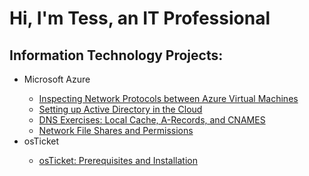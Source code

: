 <h1>Hi, I'm Tess, an IT Professional</h1>

<h2>Information Technology Projects:</h2>

<ul>
  <li>Microsoft Azure</li>
  <ul>
    <li><a href = "https://github.com/telkheir/azure-network-protocols/blob/main/README.md">Inspecting Network Protocols between Azure Virtual Machines</a></li>
    <li><a href = "https://github.com/telkheir/implementing-active-directory">Setting up Active Directory in the Cloud</a>
    <li><a href = "https://github.com/telkheir/DNS-exercises">DNS Exercises: Local Cache, A-Records, and CNAMES</a></li>
    <li><a href = "https://github.com/telkheir/network-file-shares-permissions">Network File Shares and Permissions</a></li>
  </ul>
  <li>osTicket</li>
  <ul>
    <li><a href = "https://github.com/telkheir/osticket-prereqs-installation">osTicket: Prerequisites and Installation</a></li>
  </ul>
</ul>
